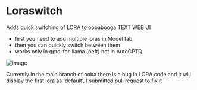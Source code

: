 # Loraswitch
Adds quick switching of LORA to oobabooga TEXT WEB UI
- first you need to add multiple loras in Model tab.
- then you can quickly switch between them
- works only in gptq-for-llama (peft) not in AutoGPTQ

![image](https://github.com/FartyPants/Loraswitch/assets/23346289/cb413edd-9b9b-4468-8c9a-cf4e03c583fe)

Currently in the main branch of ooba there is a bug in LORA code and it will display the first lora as 'default', 
I submitted pull request to fix it
